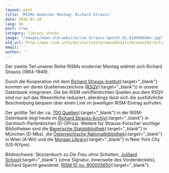 ```yaml
---
layout: post
title: 'RISMs moderner Montag: Richard Strauss'
date: 2016-01-18
lang: de
post: true
category: library_stocks
image: "/images/news-old-website/csm_Strauss-Specht_01_01d99db60e.jpg"
old_url: http://www.rism.info/de/startseite/newsdetails/browse/62/article/64/rism-modern-monday-richard-strauss.html
email: ''
author: ''
---
```



Der zweite Teil unserer Reihe RISMs moderner Montag widmet sich Richard Strauss (1864-1949).

Durch die Kooperation mit dem [Richard Strauss-Institut](http://www.richard-strauss-institut.de/rsqv.php3){:target="_blank"} konnten wir deren Quellenverzeichnis ([RSQV](http://www.rsi-rsqv.de/){:target="_blank"}) in unsere Datenbank integrieren. Die bei RISM veröffentlichten Quellen aus dem RSQV sind nur auf das Wesentliche reduziert, allerdings lässt sich die ausführliche Beschreibung bequem über einen Link im jeweiligen RISM-Eintrag aufrufen.

Der größte Teil der ca. [700 Quellen](https://opac.rism.info/metaopac/search?View=rism&author=11861911X){:target="_blank"} in der RISM-Datenbank liegt heute im [Richard Strauss-Archiv](https://opac.rism.info/metaopac/search?View=rism&author=11861911X&siglum=D-GPrsa){:target="_blank"} in Garmisch-Partenkirchen (D-GPrsa). Weitere für Strauss-Forscher wichtige Bibliotheken sind die [Bayerische Statsbibliothek](https://opac.rism.info/metaopac/search?View=rism&author=11861911X&siglum=D-Mbs){:target="_blank"} in München (D-Mbs), die [Österreichische Nationalbibliothek](https://opac.rism.info/metaopac/search?View=rism&author=11861911X&siglum=A-Wn){:target="_blank"} in Wien (A-Wn) und die [Morgan Library](https://opac.rism.info/metaopac/search?View=rism&author=11861911X&siglum=US-NYpm){:target="_blank"} in New York City (US-NYpm).

_Bildnachweis_: Skizzenbuch zu _Die Frau ohne Schatten_, [Juilliard School](http://juilliardmanuscriptcollection.org/strauss-richard/strs_fos1/?manuscript=Die%20Frau%20ohne%20Schatten.%201st%20Act%20%28Sketches%29){:target="_blank"} (ohne Signatur, Innenseite des Vorderdeckels), Richard Specht gewidmet. [RISM ID no. 900005650](https://opac.rism.info/search?id=900005650){:target="_blank"}.



<script type="text/javascript">var switchTo5x=true;</script><script type="text/javascript" src="http://w.sharethis.com/button/buttons.js"></script><script type="text/javascript">stLight.options({publisher: "9b601438-1ce1-49d8-bfd7-9cff5df54c17", doNotHash: false, doNotCopy: false, hashAddressBar: false});</script>